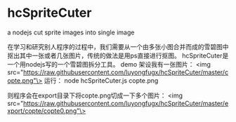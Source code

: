 hcSpriteCuter
=============

a nodejs cut sprite images into single image

在学习和研究别人程序的过程中，我们需要从一个由多张小图合并而成的雪碧图中抠出其中一张或者几张图片，传统的做法是用ps直接进行抠图。
hcSpriteCuter是一个用nodejs写的一个雪碧图拆分工具。
demo
架设我有一张图片：
<img src="https://raw.githubusercontent.com/luyongfugx/hcSpriteCuter/master/copte.png"\>
运行：
node hcSpriteCuter.js copte.png 

则程序会在export目录下将copte.png切成一下多个图片：
<img src="https://raw.githubusercontent.com/luyongfugx/hcSpriteCuter/master/export/copte/copte0.png"\>

